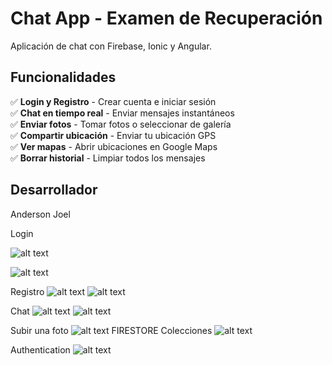 # Chat App - Examen de Recuperación

Aplicación de chat con Firebase, Ionic y Angular.

## Funcionalidades

✅ **Login y Registro** - Crear cuenta e iniciar sesión  
✅ **Chat en tiempo real** - Enviar mensajes instantáneos  
✅ **Enviar fotos** - Tomar fotos o seleccionar de galería  
✅ **Compartir ubicación** - Enviar tu ubicación GPS  
✅ **Ver mapas** - Abrir ubicaciones en Google Maps  
✅ **Borrar historial** - Limpiar todos los mensajes  



## Desarrollador

Anderson Joel  


Login
  	 
![alt text](image.png)

![alt text](image-1.png)

Registro
![![alt text](image-3.png)](image-2.png)
![alt text](image-4.png)

Chat
![alt text](image-5.png)
![alt text](image-6.png)


Subir una foto
![alt text](image-7.png)
FIRESTORE
Colecciones
![alt text](image-8.png)

Authentication
![alt text](image-9.png)